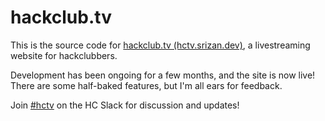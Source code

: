 # hackclub.tv

This is the source code for [hackclub.tv (hctv.srizan.dev)](https://hctv.srizan.dev), a livestreaming website for hackclubbers.

Development has been ongoing for a few months, and the site is now live! There are some half-baked features, but I'm all ears for feedback.

Join [#hctv](https://hackclub.slack.com/archives/C08HGLXGXAB) on the HC Slack for discussion and updates!
